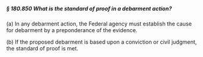 ##### § 180.850 What is the standard of proof in a debarment action? #####

(a) In any debarment action, the Federal agency must establish the cause for debarment by a preponderance of the evidence.

(b) If the proposed debarment is based upon a conviction or civil judgment, the standard of proof is met.